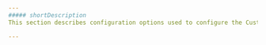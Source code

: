 ```yaml
---
##### shortDescription
This section describes configuration options used to configure the CustomStore.

---
```

